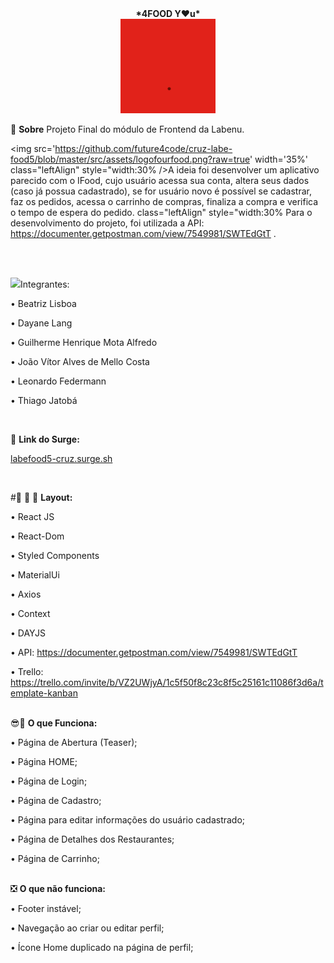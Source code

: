  <div align= 'center'><b>*4FOOD Y♥u*</b></div>

<div align= 'center'><img src='https://github.com/future4code/cruz-labe-food5/blob/master/src/assets/4foodvideo.gif?raw=true' width= '30%' class="leftAlign" style="width:30%" /></div>
</ BR>
  

📝️ <b>Sobre</b> 
Projeto Final do módulo de Frontend da Labenu. 

<img src='https://github.com/future4code/cruz-labe-food5/blob/master/src/assets/logofourfood.png?raw=true' width='35%' class="leftAlign" style="width:30% />A ideia foi desenvolver um aplicativo parecido com o IFood, cujo usuário acessa sua conta, altera seus dados (caso já possua cadastrado), se for usuário novo é possível se cadastrar, faz os pedidos, acessa o carrinho de compras, finaliza a compra e verifica o tempo de espera do pedido. class="leftAlign" style="width:30%
Para o desenvolvimento do projeto, foi utilizada a API: https://documenter.getpostman.com/view/7549981/SWTEdGtT .

</br>
</br>

<img src= 'https://user-images.githubusercontent.com/77943169/116927678-5afffc00-ac32-11eb-87d1-aab6e7a5d162.png' width='55px'/>Integrantes:

• Beatriz Lisboa

• Dayane Lang

• Guilherme Henrique Mota Alfredo

• João Vítor Alves de Mello Costa

• Leonardo Federmann

• Thiago Jatobá

</br>

🔗 <b>Link do Surge:</b></br>

<a href="labefood5-cruz.surge.sh">labefood5-cruz.surge.sh</a>

</br>

#🎨 🧑 🎨 <b>Layout:</b>

• React JS

• React-Dom

• Styled Components 

• MaterialUi 

• Axios

• Context

• DAYJS

• API: https://documenter.getpostman.com/view/7549981/SWTEdGtT

• Trello: https://trello.com/invite/b/VZ2UWjyA/1c5f50f8c23c8f5c25161c11086f3d6a/template-kanban
</br>
</br>

😎🌟 <b>O que Funciona:</b>

• Página de Abertura (Teaser);

• Página HOME;

• Página de Login;

• Página de Cadastro;

• Página para editar informações do usuário cadastrado;

• Página de Detalhes dos Restaurantes;

• Página de Carrinho;


</br>
❎ <b>O que não funciona:</b>

• Footer instável;

• Navegação ao criar ou editar perfil;

• Ícone Home duplicado na página de perfil; 
